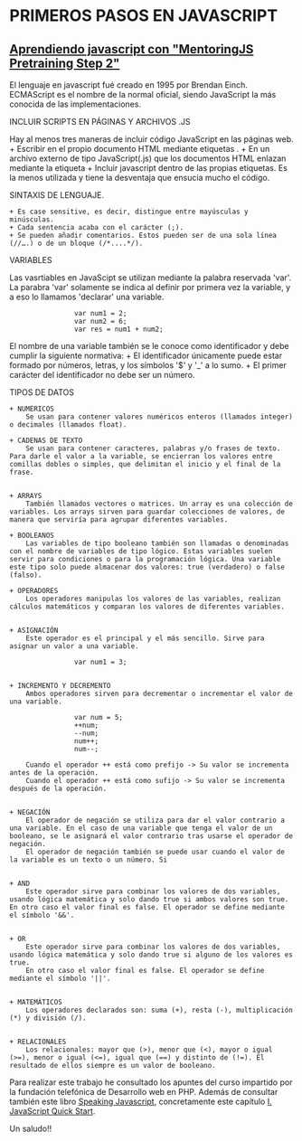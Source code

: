 # PRIMEROS PASOS EN JAVASCRIPT

## [Aprendiendo javascript con "MentoringJS Pretraining Step 2"](http://mentoringjs.com/)


El lenguaje en javascript fué creado en 1995 por Brendan Einch. ECMAScript es el nombre de la normal oficial, siendo JavaScript la más conocida de las implementaciones.

INCLUIR SCRIPTS EN PÁGINAS Y ARCHIVOS .JS

Hay al menos tres maneras de incluir código JavaScript en las páginas web.
	+ Escribir en el propio documento HTML mediante etiquetas <script type="text/javascript"></script>.
	+ En un archivo externo de tipo JavaScript(.js) que los documentos HTML enlazan mediante la etiqueta <script src="nombre_archivo.js"></script>
	+ Incluir javascript dentro de las propias etiquetas. Es la menos utilizada y tiene la desventaja que ensucia mucho el código.


SINTAXIS DE LENGUAJE.

	+ Es case sensitive, es decir, distingue entre mayúsculas y minúsculas. 
	+ Cada sentencia acaba con el carácter (;).
	+ Se pueden añadir comentarios. Estos pueden ser de una sola línea (//….) o de un bloque (/*....*/).

VARIABLES

Las vasrtiables en JavaScipt se utilizan mediante la palabra reservada 'var'. La parabra 'var' solamente se indica al definir por primera vez la variable, y a eso lo llamamos 'declarar' una variable.
					
					var num1 = 2;
					var num2 = 6;
					var res = num1 + num2;

El nombre de una variable también se le conoce como identificador y debe cumplir la siguiente normativa:
	+ El identificador únicamente puede estar formado por números,
	letras, y los símbolos '$' y '_' a lo sumo.
	+ El primer carácter del identificador no debe ser un número.

TIPOS DE DATOS

	+ NUMÉRICOS
		Se usan para contener valores numéricos enteros (llamados integer) o decimales (llamados float).

	+ CADENAS DE TEXTO
		Se usan para contener caracteres, palabras y/o frases de texto. Para darle el valor a la variable, se encierran los valores entre comillas dobles o simples, que delimitan el inicio y el final de la frase.


	+ ARRAYS
		También llamados vectores o matrices. Un array es una colección de variables. Los arrays sirven para guardar colecciones de valores, de manera que serviría para agrupar diferentes variables.

	+ BOOLEANOS
		Las variables de tipo booleano también son llamadas o denominadas con el nombre de variables de tipo lógico. Estas variables suelen servir para condiciones o para la programación lógica. Una variable este tipo solo puede almacenar dos valores: true (verdadero) o false (falso).

	+ OPERADORES
		Los operadores manipulas los valores de las variables, realizan cálculos matemáticos y comparan los valores de diferentes variables.


	+ ASIGNACIÓN
		Este operador es el principal y el más sencillo. Sirve para asignar un valor a una variable.

					var num1 = 3;

	
	+ INCREMENTO Y DECREMENTO
		Ambos operadores sirven para decrementar o incrementar el valor de una variable.

					var num = 5;
					++num;
					--num;
					num++; 
					num--;

		Cuando el operador ++ está como prefijo -> Su valor se incrementa antes de la operación.
		Cuando el operador ++ está como sufijo -> Su valor se incrementa después de la operación.

	
	+ NEGACIÓN
		El operador de negación se utiliza para dar el valor contrario a una variable. En el caso de una variable que tenga el valor de un booleano, se le asignará el valor contrario tras usarse el operador de negación.
		El operador de negación también se puede usar cuando el valor de la variable es un texto o un número. Si

	
	+ AND
		Este operador sirve para combinar los valores de dos variables, usando lógica matemática y solo dando true si ambos valores son true. En otro caso el valor final es false. El operador se define mediante el símbolo '&&'.
	

	+ OR
		Este operador sirve para combinar los valores de dos variables, usando lógica matemática y solo dando true si alguno de los valores es true.
		En otro caso el valor final es false. El operador se define mediante el símbolo '||'.
	

	+ MATEMÁTICOS
		Los operadores declarados son: suma (+), resta (-), multiplicación (*) y división (/).

	
	+ RELACIONALES
		Los relacionales: mayor que (>), menor que (<), mayor o igual (>=), menor o igual (<=), igual que (==) y distinto de (!=). El resultado de ellos siempre es un valor de booleano.


Para realizar este trabajo he consultado los apuntes del curso impartido por la fundación telefónica de Desarrollo web en PHP. Además de consultar también este libro [Speaking Javascript](http://speakingjs.com/es5/index.html), concretamente este capítulo [I. JavaScript Quick Start](http://speakingjs.com/es5/pt01.html).


Un saludo!!